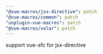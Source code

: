 ```yaml
---
"@vue-macros/jsx-directive": patch
"@vue-macros/common": patch
"unplugin-vue-macros": patch
"@vue-macros/volar": patch
---
```


support vue-sfc for jsx-directive
  